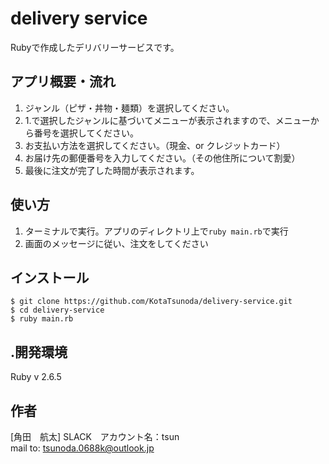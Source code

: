 # delivery service
Rubyで作成したデリバリーサービスです。
 
## アプリ概要・流れ
 
1. ジャンル（ピザ・丼物・麺類）を選択してください。 
2. 1.で選択したジャンルに基づいてメニューが表示されますので、メニューから番号を選択してください。
3. お支払い方法を選択してください。（現金、or クレジットカード）
4. お届け先の郵便番号を入力してください。（その他住所について割愛）
5. 最後に注文が完了した時間が表示されます。
 
 
## 使い方
 
1. ターミナルで実行。アプリのディレクトリ上で`ruby main.rb`で実行  
2. 画面のメッセージに従い、注文をしてください
 
## インストール
 
```
$ git clone https://github.com/KotaTsunoda/delivery-service.git
$ cd delivery-service
$ ruby main.rb
```
## .開発環境
 Ruby v 2.6.5


## 作者
 
[角田　航太]
SLACK　アカウント名：tsun  
mail to: tsunoda.0688k@outlook.jp


